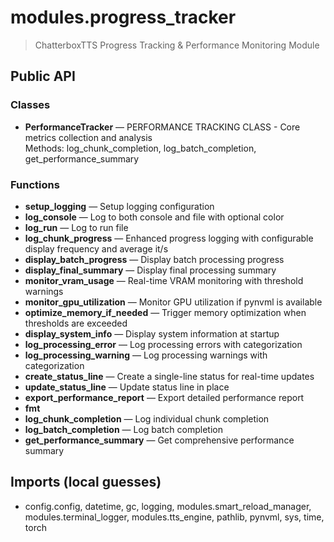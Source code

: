 # modules.progress_tracker

> ChatterboxTTS Progress Tracking & Performance Monitoring Module

## Public API

### Classes
- **PerformanceTracker** — PERFORMANCE TRACKING CLASS - Core metrics collection and analysis  
  Methods: log_chunk_completion, log_batch_completion, get_performance_summary

### Functions
- **setup_logging** — Setup logging configuration
- **log_console** — Log to both console and file with optional color
- **log_run** — Log to run file
- **log_chunk_progress** — Enhanced progress logging with configurable display frequency and average it/s
- **display_batch_progress** — Display batch processing progress
- **display_final_summary** — Display final processing summary
- **monitor_vram_usage** — Real-time VRAM monitoring with threshold warnings
- **monitor_gpu_utilization** — Monitor GPU utilization if pynvml is available
- **optimize_memory_if_needed** — Trigger memory optimization when thresholds are exceeded
- **display_system_info** — Display system information at startup
- **log_processing_error** — Log processing errors with categorization
- **log_processing_warning** — Log processing warnings with categorization
- **create_status_line** — Create a single-line status for real-time updates
- **update_status_line** — Update status line in place
- **export_performance_report** — Export detailed performance report
- **fmt**
- **log_chunk_completion** — Log individual chunk completion
- **log_batch_completion** — Log batch completion
- **get_performance_summary** — Get comprehensive performance summary

## Imports (local guesses)
- config.config, datetime, gc, logging, modules.smart_reload_manager, modules.terminal_logger, modules.tts_engine, pathlib, pynvml, sys, time, torch
